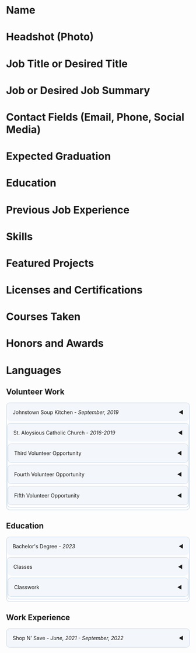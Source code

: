 # Name
# Headshot (Photo)
# Job Title or Desired Title
# Job or Desired Job Summary
# Contact Fields (Email, Phone, Social Media)
# Expected Graduation

# Education
# Previous Job Experience
# Skills

# Featured Projects

# Licenses and Certifications
# Courses Taken

# Honors and Awards
# Languages



<style>

.accordion {
  border: 2px solid #DCE6F0;
  border-radius: 10px;
  margin: 5px 0;
}

.accordion-header {
  display: flex;
  padding: 16px;
  cursor: pointer;
  border-radius: 10px;
  background-color: #F3F6FA;
}


.accordion-title {
  flex: 1;
}

.accordion-icon: {
  width: 16px;
}

.accordion-content {
  padding: 16px;
  border-radius: 10px;
}

.accordion-content {
  display: none;
}

.accordion-header:hover{
  background-color: rgba(0, 0, 0, 0.1);
}
</style>


<section id="volunteer-work">

<h1>Volunteer Work</h1>

<div class="accordion">
    <div class="accordion-header">
      <div class="accordion-title">Johnstown Soup Kitchen - <em>September, 2019</em></div>
      <span class="accordion-icon">◀</span>
    </div>
    <div class="accordion-content">
        Lorem ipsum dolor sit amet, consectetur adipiscing elit, sed do eiusmod tempor incididunt ut labore et dolore magna aliqua. Ut enim ad minim veniam, quis nostrud exercitation ullamco laboris nisi ut aliquip ex ea commodo consequat.
        <br> <br> <strong>Duties included:</strong>
        <ul>
          <li>Duty 1</li>
          <li>Duty 2</li>
          <li>Duty 3</li>
          <li>Duty 4</li>

        </ul>
    </div>
</div>

<div class="accordion">
    <div class="accordion-header">
      <div class="accordion-title">St. Aloysious Catholic Church - <em>2016-2019</em></div>
      <span class="accordion-icon">◀</span>
    </div>
    <div class="accordion-content">
        Lorem ipsum dolor sit amet, consectetur adipiscing elit, sed do eiusmod tempor incididunt ut labore et dolore magna aliqua. Ut enim ad minim veniam, quis nostrud exercitation ullamco laboris nisi ut aliquip ex ea commodo consequat.
        <br> <br> <strong>Duties included:</strong>
        <ul>
          <li>Duty 1</li>
          <li>Duty 2</li>
          <li>Duty 3</li>
          <li>Duty 4</li>

        </ul>
    </div>
</div>

<div class="accordion">
    <div class="accordion-header">
      <div class="accordion-title">Third Volunteer Opportunity</div>
      <span class="accordion-icon">◀</span>
    </div>
    <div class="accordion-content">
        Lorem ipsum dolor sit amet, consectetur adipiscing elit, sed do eiusmod tempor incididunt ut labore et dolore magna aliqua. Ut enim ad minim veniam, quis nostrud exercitation ullamco laboris nisi ut aliquip ex ea commodo consequat.
    </div>
</div>

<div class="accordion">
    <div class="accordion-header">
      <div class="accordion-title">Fourth Volunteer Opportunity</div>
      <span class="accordion-icon">◀</span>
    </div>
    <div class="accordion-content">
        Lorem ipsum dolor sit amet, consectetur adipiscing elit, sed do eiusmod tempor incididunt ut labore et dolore magna aliqua. Ut enim ad minim veniam, quis nostrud exercitation ullamco laboris nisi ut aliquip ex ea commodo consequat.
    </div>
</div>

<div class="accordion">
    <div class="accordion-header">
      <div class="accordion-title">Fifth Volunteer Opportunity</div>
      <span class="accordion-icon">◀</span>
    </div>
    <div class="accordion-content">
        Lorem ipsum dolor sit amet, consectetur adipiscing elit, sed do eiusmod tempor incididunt ut labore et dolore magna aliqua. Ut enim ad minim veniam, quis nostrud exercitation ullamco laboris nisi ut aliquip ex ea commodo consequat.
    </div>
</div>


</section>


<section id="education">

<h1>Education</h1>

<div class="accordion">
    <div class="accordion-header">
      <div class="accordion-title">Bachelor's Degree - <em>2023</em></div>
      <span class="accordion-icon">◀</span>
    </div>
    <div class="accordion-content">
        Lorem ipsum dolor sit amet, consectetur adipiscing elit, sed do eiusmod tempor incididunt ut labore et dolore magna aliqua. Ut enim ad minim veniam, quis nostrud exercitation ullamco laboris nisi ut aliquip ex ea commodo consequat.

    </div>
</div>

<div class="accordion">
    <div class="accordion-header">
      <div class="accordion-title">Classes</div>
      <span class="accordion-icon">◀</span>
    </div>
    <div class="accordion-content">
      <ul>
        <li>Class 1</li>
        <li>Class 2</li>
        <li>Class 3</li>
        <li>Class 4</li>
        <li>Class 5</li>
      </ul>

    </div>
</div>

<div class="accordion">
    <div class="accordion-header">
      <div class="accordion-title">Classwork</div>
      <span class="accordion-icon">◀</span>
    </div>
    <div class="accordion-content">
      <ul>
        <li>Classwork 1</li>
        <li>Classwork 2</li>
        <li>Classwork 3</li>
        <li>Classwork 4</li>
      </ul>

    </div>
</div>

</section>

<section id="work-experience">

<h1>Work Experience</h1>

<div class="accordion">
    <div class="accordion-header">
      <div class="accordion-title">Shop N' Save - <em>June, 2021 - September, 2022</em></div>
      <span class="accordion-icon">◀</span>
    </div>
    <div class="accordion-content">
        Lorem ipsum dolor sit amet, consectetur adipiscing elit, sed do eiusmod tempor incididunt ut labore et dolore magna aliqua. Ut enim ad minim veniam, quis nostrud exercitation ullamco laboris nisi ut aliquip ex ea commodo consequat.
        <br><br> <strong>Duties included:</strong>
        <ul>
          <li>Duty 1</li>
          <li>Duty 2</li>
          <li>Duty 3</li>
          <li>Duty 4</li>
          <li>Duty 5</li>

        </ul>
    </div>
</div>

</section>


<script>

const accordionHeaders = document.getElementsByClassName('accordion-header');
const accordionContents = document.getElementsByClassName('accordion-content');
const accordionIcons = document.getElementsByClassName('accordion-icon');

for (let i = 0; i < accordionHeaders.length; i++) {
  accordionHeaders[i].addEventListener('click', () => {
    accordionContents[i].style.display = accordionContents[i].style.display == 'block' ? 'none' : 'block';
    accordionIcons[i].innerHTML = accordionContents[i].style.display == 'block' ? '▼' : '◀';
  });
}

</script>
